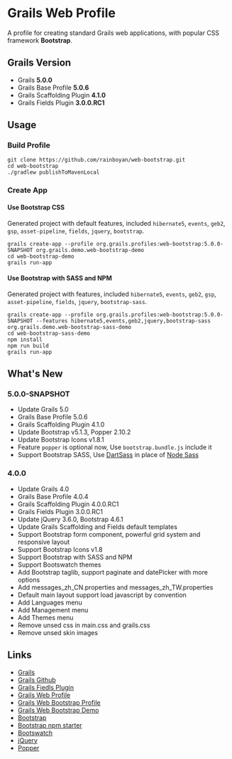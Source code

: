 # Grails Web Profile

A profile for creating standard Grails web applications, with popular CSS framework **Bootstrap**.

## Grails Version

- Grails **5.0.0**
- Grails Base Profile **5.0.6**
- Grails Scaffolding Plugin **4.1.0**
- Grails Fields Plugin **3.0.0.RC1**

## Usage

### Build Profile

```
git clone https://github.com/rainboyan/web-bootstrap.git
cd web-bootstrap
./gradlew publishToMavenLocal
```

### Create App

#### Use Bootstrap CSS

Generated project with default features, included `hibernate5`, `events`, `geb2`, `gsp`, `asset-pipeline`, `fields`, `jquery`, `bootstrap`.

```
grails create-app --profile org.grails.profiles:web-bootstrap:5.0.0-SNAPSHOT org.grails.demo.web-bootstrap-demo
cd web-bootstrap-demo
grails run-app
```

#### Use Bootstrap with SASS and NPM

Generated project with features, included `hibernate5`, `events`, `geb2`, `gsp`, `asset-pipeline`, `fields`, `jquery`, `bootstrap-sass`.

```
grails create-app --profile org.grails.profiles:web-bootstrap:5.0.0-SNAPSHOT --features hibernate5,events,geb2,jquery,bootstrap-sass org.grails.demo.web-bootstrap-sass-demo
cd web-bootstrap-sass-demo
npm install
npm run build
grails run-app
```

## What's New

### 5.0.0-SNAPSHOT

* Update Grails 5.0
* Grails Base Profile 5.0.6
* Grails Scaffolding Plugin 4.1.0
* Update Bootstrap v5.1.3, Popper 2.10.2
* Update Bootstrap Icons v1.8.1
* Feature `popper` is optional now, Use `bootstrap.bundle.js` include it
* Support Bootstrap SASS, Use [DartSass](https://sass-lang.com/dart-sass) in place of [Node Sass](https://sass-lang.com/blog/libsass-is-deprecated)

### 4.0.0

* Update Grails 4.0
* Grails Base Profile 4.0.4
* Grails Scaffolding Plugin 4.0.0.RC1
* Grails Fields Plugin 3.0.0.RC1
* Update jQuery 3.6.0, Bootstrap 4.6.1
* Update Grails Scaffolding and Fields default templates
* Support Bootstrap form component, powerful grid system and responsive layout
* Support Bootstrap Icons v1.8
* Support Bootstrap with SASS and NPM
* Support Bootswatch themes
* Add Bootstrap taglib, support paginate and datePicker with more options
* Add messages_zh_CN.properties and messages_zh_TW.properties
* Default main layout support load javascript by convention
* Add Languages menu
* Add Management menu
* Add Themes menu
* Remove unsed css in main.css and grails.css
* Remove unsed skin images

## Links

- [Grails](https://grails.org)
- [Grails Github](https://github.com/grails)
- [Grails Fiedls Plugin](https://grails-fields-plugin.github.io/grails-fields/)
- [Grails Web Profile](https://github.com/grails-profiles/web)
- [Grails Web Bootstrap Profile](https://github.com/rainboyan/web-bootstrap)
- [Grails Web Bootstrap Demo](https://github.com/rainboyan/scaffold-bootstrap-layout-demo)
- [Bootstrap](https://getbootstrap.com)
- [Bootstrap npm starter](https://github.com/twbs/bootstrap-npm-starter)
- [Bootswatch](https://bootswatch.com)
- [jQuery](https://jquery.com)
- [Popper](https://popper.js.org)